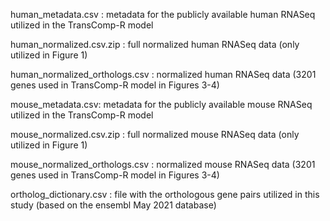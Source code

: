 human_metadata.csv : metadata for the publicly available human RNASeq utilized in the TransComp-R model

human_normalized.csv.zip : full normalized human RNASeq data (only utilized in Figure 1)

human_normalized_orthologs.csv : normalized human RNASeq data (3201 genes used in TransComp-R model in Figures 3-4)

mouse_metadata.csv: metadata for the publicly available mouse RNASeq utilized in the TransComp-R model

mouse_normalized.csv.zip : full normalized mouse RNASeq data (only utilized in Figure 1)

mouse_normalized_orthologs.csv : normalized mouse RNASeq data (3201 genes used in TransComp-R model in Figures 3-4)

ortholog_dictionary.csv : file with the orthologous gene pairs utilized in this study (based on the ensembl May 2021 database)
